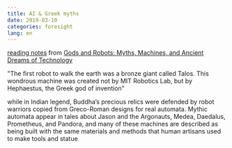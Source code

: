 ```yaml
---
title: AI & Greek myths
date: 2019-03-10
categories: foresight
lang: en
---
```

[reading notes](https://www.futurity.org/artificial-intelligence-greek-myths-1999792/)
from
[Gods and Robots: Myths, Machines, and Ancient Dreams of Technology](https://press.princeton.edu/titles/14162.html)

"The first robot to walk the earth was a bronze giant called Talos. This wondrous machine was created not by MIT Robotics Lab, but by Hephaestus, the Greek god of invention"

while in Indian legend, Buddha’s precious relics were defended by robot warriors copied from Greco-Roman designs for real automata. Mythic automata appear in tales about Jason and the Argonauts, Medea, Daedalus, Prometheus, and Pandora, and many of these machines are described as being built with the same materials and methods that human artisans used to make tools and statue
